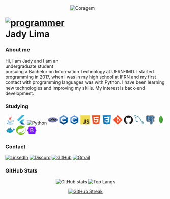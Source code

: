 <img align="right" padding="25px" alt="Coragem" height="200" width="300" border-radios="30" src="https://gifs.eco.br/wp-content/uploads/2023/10/imagens-de-programacao-png-2.png">

<h1>
    <a href="https://github.com/jady-lima">
    <img alt="programmer" width="30px" padding="0" src="https://cdn.pixabay.com/photo/2013/07/13/11/34/owl-158414_1280.png"></a>
    <span>Jady Lima</span>
</h1>

<h3>About me</h3>
<p>Hi, I am Jady and I am an undergraduate student pursuing a Bachelor on Information Technology at UFRN-IMD. I started programming in 2017, when I was in my high school at IFRN and my first contact with programming languages was with Python. I have been learning new technologies and improving my skills. My interest is back-end development.</p>

<h3>Studying</h3>
<div>
    <img alt="java" height="30" width="30" src="https://raw.githubusercontent.com/devicons/devicon/master/icons/java/java-original.svg">
    <img alt="java" height="30" width="30" src="https://raw.githubusercontent.com/devicons/devicon/master/icons/flutter/flutter-original.svg">
    <img alt="Python" height="30" width="30" src="https://cdn4.iconfinder.com/data/icons/logos-and-brands/512/267_Python_logo-512.png">
    <img alt="Php" height="30" width="30" src="https://raw.githubusercontent.com/devicons/devicon/master/icons/php/php-original.svg">
    <img alt="cplusplus" height="30" width="30" src="https://raw.githubusercontent.com/devicons/devicon/master/icons/cplusplus/cplusplus-original.svg">
    <img alt="c" height="30" width="30" src="https://raw.githubusercontent.com/devicons/devicon/master/icons/c/c-original.svg">
    <img alt="Javascript" height="30" width="30" src="https://raw.githubusercontent.com/devicons/devicon/master/icons/javascript/javascript-original.svg">
    <img alt="html5" height="30" width="30"src="https://raw.githubusercontent.com/devicons/devicon/master/icons/html5/html5-original.svg">   
    <img alt="CSS3" height="30" width="30"  src="https://raw.githubusercontent.com/devicons/devicon/master/icons/css3/css3-original.svg">   
    <img alt="git" height="30" width="30" src="https://raw.githubusercontent.com/devicons/devicon/master/icons/git/git-original.svg">
    <img alt="github" height="30" width="30" src="https://raw.githubusercontent.com/devicons/devicon/master/icons/github/github-original.svg">
    <img  alt="mysql" height="30" width="30" src="https://raw.githubusercontent.com/devicons/devicon/master/icons/mysql/mysql-original.svg">
    <img alt="postgresql" height="30" width="30" src="https://raw.githubusercontent.com/devicons/devicon/master/icons/postgresql/postgresql-original.svg">
    <img alt="mongodb" height="30" width="30" src="https://raw.githubusercontent.com/devicons/devicon/master/icons/mongodb/mongodb-original.svg">
    <img alt="docker" height="30" width="30" src="https://raw.githubusercontent.com/devicons/devicon/master/icons/docker/docker-original.svg">
    <img alt="spring" height="30" width="30" src="https://raw.githubusercontent.com/devicons/devicon/master/icons/spring/spring-original.svg">
    <img alt="bootstrap" height="30" width="30" src="https://raw.githubusercontent.com/devicons/devicon/master/icons/bootstrap/bootstrap-original.svg">
</div>


<h3>Contact</h3> 

[![LinkedIn](https://img.shields.io/badge/-Linkedin-000?style=for-the-badge&logo=linkedin&logoColor=62b1d4&color:FFF)](https://www.linkedin.com/in/jady-lima/)
[![Discord](https://img.shields.io/badge/-Discord-000?style=for-the-badge&logo=discord&logoColor=62b1d4&color:FFF)](https://discord.com/channels/@jadysilva/)
[![GitHub](https://img.shields.io/badge/-Github-000?style=for-the-badge&logo=github&logoColor=62b1d4&color:FFF)](https://github.com/jady-lima)
[![Gmail](https://img.shields.io/badge/-Email-000?style=for-the-badge&logo=gmail&logoColor=62b1d4&color:FFF)](mailto:jadylsilva@gmail.com)

<h3>GitHub Stats</h3>

<div align="center">

![GitHub stats](https://github-readme-stats-git-masterrstaa-rickstaa.vercel.app/api?username=jady-lima&hide_title=true&show_icons=true&include_all_commits=true&count_private=true&line_height=30&hide=stars&bg_color=000&title_color=62b1d4&text_color=FFF&border_radius=3&border_color=62b1d4c&icon_color=62b1d4&theme=tokyonight)
![Top Langs](https://github-readme-stats-git-masterrstaa-rickstaa.vercel.app/api/top-langs/?username=jady-lima&layout=compact&theme=tokyonight&bg_color=000&border_color=62b1d4c&title_color=62b1d4&text_color=FFF)
</div>
<div align="center">

[![GitHub Streak](https://streak-stats.demolab.com/?user=jady-lima&theme=tokyonight&background=000&border=62b1d4c&dates=FFF)](https://git.io/streak-stats)

</div>
